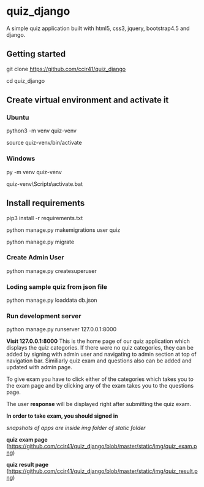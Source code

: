 # quiz_django

A simple quiz application built with html5, css3, jquery, bootstrap4.5 and django.

## Getting started

git clone https://github.com/ccir41/quiz_django

cd quiz_django

## Create virtual environment and activate it

### Ubuntu

python3 -m venv quiz-venv

source quiz-venv/bin/activate

### Windows

py -m venv quiz-venv

quiz-venv\Scripts\activate.bat

## Install requirements

pip3 install -r requirements.txt

python manage.py makemigrations user quiz

python manage.py migrate

### Create Admin User

python manage.py createsuperuser

### Loding sample quiz from json file

python manage.py loaddata db.json

### Run development server

python manage.py runserver 127.0.0.1:8000

**Visit 127.0.0.1:8000**
This is the home page of our quiz application which displays the quiz categories. If there were no quiz categories, they can be added by signing with admin user and navigating to admin section at top of navigation bar. Similiarly quiz exam and questions also can be added and updated with admin page.

To give exam you have to click either of the categories which takes you to the exam page and by clicking any of the exam takes you to the questions page.

The user **response** will be displayed right after submitting the quiz exam.

**In order to take exam, you should signed in**

_snapshots of apps are inside img folder of static folder_

**quiz exam page**
(https://github.com/ccir41/quiz_django/blob/master/static/img/quiz_exam.png)

**quiz result page**
(https://github.com/ccir41/quiz_django/blob/master/static/img/quiz_result.png)
